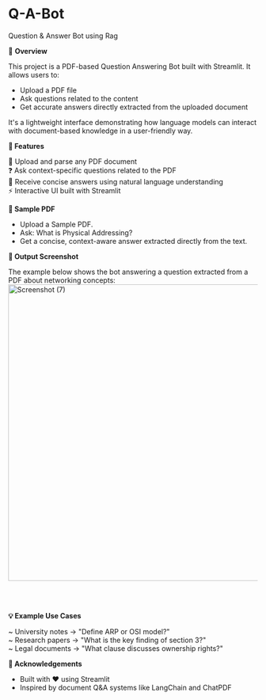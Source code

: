 # Q-A-Bot
Question &amp; Answer Bot using Rag 

🧠 **Overview**

This project is a PDF-based Question Answering Bot built with Streamlit. It allows users to:

- Upload a PDF file
- Ask questions related to the content
- Get accurate answers directly extracted from the uploaded document

It's a lightweight interface demonstrating how language models can interact with document-based knowledge in a user-friendly way.



**🚀 Features**

📄 Upload and parse any PDF document <br>
❓ Ask context-specific questions related to the PDF <br>
💬 Receive concise answers using natural language understanding <br>
⚡ Interactive UI built with Streamlit <br>


**📁 Sample PDF** <br>
- Upload a Sample PDF.
- Ask: What is Physical Addressing?
- Get a concise, context-aware answer extracted directly from the text.

**📸 Output Screenshot**

The example below shows the bot answering a question extracted from a PDF about networking concepts:<br>
<img width="1366" height="599" alt="Screenshot (7)" src="https://github.com/user-attachments/assets/0f95afa2-a3d2-4c0f-ba0f-0c947b0af52d" />

<br>
<br>

**💡 Example Use Cases**

~ University notes → "Define ARP or OSI model?" <br>
~ Research papers → "What is the key finding of section 3?"  <br>
~ Legal documents → "What clause discusses ownership rights?"  <br>

**🙌 Acknowledgements**

* Built with ❤️ using Streamlit
* Inspired by document Q&A systems like LangChain and ChatPDF


